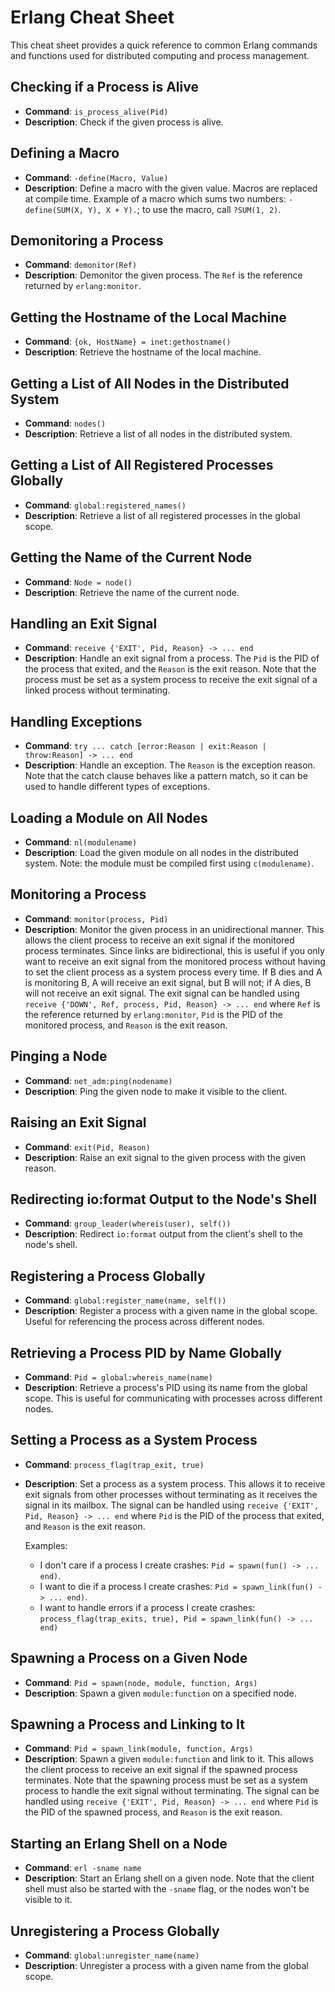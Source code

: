 # Erlang Cheat Sheet

This cheat sheet provides a quick reference to common Erlang commands and functions used for distributed computing and process management.

## Checking if a Process is Alive

- **Command**: `is_process_alive(Pid)`
- **Description**: Check if the given process is alive.

## Defining a Macro

- **Command**: `-define(Macro, Value)`
- **Description**: Define a macro with the given value. Macros are replaced at compile time. Example of a macro which sums two numbers: `-define(SUM(X, Y), X + Y).`; to use the macro, call `?SUM(1, 2)`.

## Demonitoring a Process

- **Command**: `demonitor(Ref)`
- **Description**: Demonitor the given process. The `Ref` is the reference returned by `erlang:monitor`.

## Getting the Hostname of the Local Machine

- **Command**: `{ok, HostName} = inet:gethostname()`
- **Description**: Retrieve the hostname of the local machine.

## Getting a List of All Nodes in the Distributed System

- **Command**: `nodes()`
- **Description**: Retrieve a list of all nodes in the distributed system.

## Getting a List of All Registered Processes Globally

- **Command**: `global:registered_names()`
- **Description**: Retrieve a list of all registered processes in the global scope.

## Getting the Name of the Current Node

- **Command**: `Node = node()`
- **Description**: Retrieve the name of the current node.

## Handling an Exit Signal

- **Command**: `receive {'EXIT', Pid, Reason} -> ... end`
- **Description**: Handle an exit signal from a process. The `Pid` is the PID of the process that exited, and the `Reason` is the exit reason. Note that the process must be set as a system process to receive the exit signal of a linked process without terminating.

## Handling Exceptions

- **Command**: `try ... catch [error:Reason | exit:Reason | throw:Reason] -> ... end`
- **Description**: Handle an exception. The `Reason` is the exception reason. Note that the catch clause behaves like a pattern match, so it can be used to handle different types of exceptions.

## Loading a Module on All Nodes

- **Command**: `nl(modulename)`
- **Description**: Load the given module on all nodes in the distributed system. Note: the module must be compiled first using `c(modulename)`.

## Monitoring a Process

- **Command**: `monitor(process, Pid)`
- **Description**: Monitor the given process in an unidirectional manner. This allows the client process to receive an exit signal if the monitored process terminates. Since links are bidirectional, this is useful if you only want to receive an exit signal from the monitored process without having to set the client process as a system process every time. If B dies and A is monitoring B, A will receive an exit signal, but B will not; if A dies, B will not receive an exit signal. The exit signal can be handled using `receive {'DOWN', Ref, process, Pid, Reason} -> ... end` where `Ref` is the reference returned by `erlang:monitor`, `Pid` is the PID of the monitored process, and `Reason` is the exit reason.

## Pinging a Node

- **Command**: `net_adm:ping(nodename)`
- **Description**: Ping the given node to make it visible to the client.

## Raising an Exit Signal

- **Command**: `exit(Pid, Reason)`
- **Description**: Raise an exit signal to the given process with the given reason.

## Redirecting io:format Output to the Node's Shell

- **Command**: `group_leader(whereis(user), self())`
- **Description**: Redirect `io:format` output from the client's shell to the node's shell.

## Registering a Process Globally

- **Command**: `global:register_name(name, self())`
- **Description**: Register a process with a given name in the global scope. Useful for referencing the process across different nodes.

## Retrieving a Process PID by Name Globally

- **Command**: `Pid = global:whereis_name(name)`
- **Description**: Retrieve a process's PID using its name from the global scope. This is useful for communicating with processes across different nodes.

## Setting a Process as a System Process

- **Command**: `process_flag(trap_exit, true)`
- **Description**: Set a process as a system process. This allows it to receive exit signals from other processes without terminating as it receives the signal in its mailbox. The signal can be handled using `receive {'EXIT', Pid, Reason} -> ... end` where `Pid` is the PID of the process that exited, and `Reason` is the exit reason.

    Examples:

  - I don't care if a process I create crashes: `Pid = spawn(fun() -> ... end)`.
  - I want to die if a process I create crashes: `Pid = spawn_link(fun() -> ... end)`.
  - I want to handle errors if a process I create crashes:
  `process_flag(trap_exits, true), Pid = spawn_link(fun() -> ... end)`

## Spawning a Process on a Given Node

- **Command**: `Pid = spawn(node, module, function, Args)`
- **Description**: Spawn a given `module:function` on a specified node.

## Spawning a Process and Linking to It

- **Command**: `Pid = spawn_link(module, function, Args)`
- **Description**: Spawn a given `module:function` and link to it. This allows the client process to receive an exit signal if the spawned process terminates. Note that the spawning process must be set as a system process to handle the exit signal without terminating. The signal can be handled using `receive {'EXIT', Pid, Reason} -> ... end` where `Pid` is the PID of the spawned process, and `Reason` is the exit reason.

## Starting an Erlang Shell on a Node

- **Command**: `erl -sname name`
- **Description**: Start an Erlang shell on a given node. Note that the client shell must also be started with the `-sname` flag, or the nodes won't be visible to it.

## Unregistering a Process Globally

- **Command**: `global:unregister_name(name)`
- **Description**: Unregister a process with a given name from the global scope.
